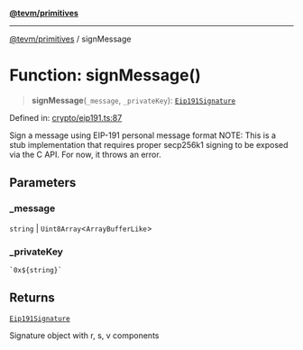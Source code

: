 [**@tevm/primitives**](../README.md)

***

[@tevm/primitives](../globals.md) / signMessage

# Function: signMessage()

> **signMessage**(`_message`, `_privateKey`): [`Eip191Signature`](../type-aliases/Eip191Signature.md)

Defined in: [crypto/eip191.ts:87](https://github.com/evmts/primitives/blob/main/src/crypto/eip191.ts#L87)

Sign a message using EIP-191 personal message format
NOTE: This is a stub implementation that requires proper secp256k1 signing
to be exposed via the C API. For now, it throws an error.

## Parameters

### \_message

`string` | `Uint8Array`\<`ArrayBufferLike`\>

### \_privateKey

`` `0x${string}` ``

## Returns

[`Eip191Signature`](../type-aliases/Eip191Signature.md)

Signature object with r, s, v components

